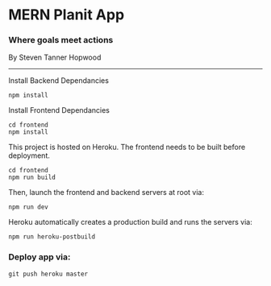 # MERN Planit App
### Where goals meet actions
By Steven Tanner Hopwood

___


Install Backend Dependancies
```
npm install
```
Install Frontend Dependancies
```
cd frontend
npm install
```
This project is hosted on Heroku. The frontend needs to be built before deployment.
```
cd frontend
npm run build
```
Then, launch the frontend and backend servers at root via:
```
npm run dev
```

Heroku automatically creates a production build and runs the servers via:
```
npm run heroku-postbuild
```

### Deploy app via:
```
git push heroku master
```